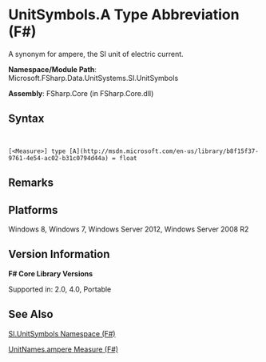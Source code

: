 # UnitSymbols.A Type Abbreviation (F#)

A synonym for ampere, the SI unit of electric current.

**Namespace/Module Path**: Microsoft.FSharp.Data.UnitSystems.SI.UnitSymbols

**Assembly**: FSharp.Core (in FSharp.Core.dll)


## Syntax


```


[<Measure>] type [A](http://msdn.microsoft.com/en-us/library/b8f15f37-9761-4e54-ac02-b31c0794d44a) = float

```



## Remarks

## Platforms
Windows 8, Windows 7, Windows Server 2012, Windows Server 2008 R2


## Version Information
**F# Core Library Versions**

Supported in: 2.0, 4.0, Portable




## See Also
[SI.UnitSymbols Namespace &#40;F&#35;&#41;](SI.UnitSymbols+Namespace+%28FSharp%29.md)

[UnitNames.ampere Measure &#40;F&#35;&#41;](UnitNames.ampere+Measure+%28FSharp%29.md)

